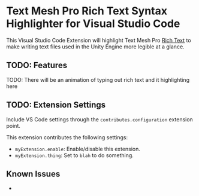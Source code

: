 # Text Mesh Pro Rich Text Syntax Highlighter for Visual Studio Code

This Visual Studio Code Extension will highlight Text Mesh Pro [Rich Text](http://digitalnativestudios.com/textmeshpro/docs/rich-text/) to make writing text files used in the Unity Engine more legible at a glance.

## TODO: Features

TODO: There will be an animation of typing out rich text and it highlighting here

## TODO: Extension Settings

Include VS Code settings through the `contributes.configuration` extension point.

This extension contributes the following settings:

* `myExtension.enable`: Enable/disable this extension.
* `myExtension.thing`: Set to `blah` to do something.

## Known Issues

- 